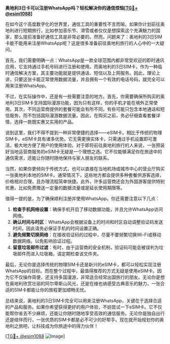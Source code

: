 **奥地利3日卡可以注册WhatsApp吗？轻松解决你的通信烦恼[[TG💪+ @esim1088](https://t.me/s/esim1088)]**

在如今这个高度数字化的世界里，通信工具的重要性不言而喻。如果你计划前往奥地利进行短期旅行，比如参加音乐节、滑雪或者仅仅是想探索这个充满魅力的国家，那么提前准备好通信工具是非常必要的。然而，问题来了：奥地利的3日SIM卡能不能用来注册WhatsApp呢？这是很多准备前往奥地利旅行的人心中的一大疑问。

首先，我们需要明确一点：WhatsApp是一款全球范围内都非常受欢迎的即时通讯应用，它支持通过手机号码进行注册和使用。而奥地利的3日SIM卡，作为一种临时通信解决方案，其主要功能就是提供通话、短信以及上网服务。因此，理论上讲，只要这张卡能正常使用数据流量，并且拥有一个有效的电话号码，就完全可以用来注册WhatsApp。

不过，在实际操作中，还是有一些需要注意的地方。首先，你需要确保所购买的奥地利3日SIM卡支持国际漫游功能，因为只有这样，你的手机才能在境外正常使用。其次，不同运营商提供的套餐可能会有所不同，有些可能只包含本地通话和短信服务，而不包括国际漫游数据流量。因此，在购买之前，务必仔细查看套餐详情，选择一款既实惠又实用的产品。

说到这里，我们不得不提到一种非常便捷的选择——eSIM卡。相比于传统的物理SIM卡，eSIM卡具有诸多优势。它无需更换实体卡，只需通过手机设置即可激活，极大地方便了用户的使用体验。对于即将前往奥地利旅行的人来说，一张预装好当地运营商服务的eSIM卡无疑是一个理想之选。它不仅能够满足你在旅途中的通信需求，还能让你随时随地保持与家人朋友的联系。

当然，如果你更倾向于传统方式，也可以直接在当地机场或城市中心的营业厅购买一张奥地利本地的SIM卡。通常情况下，这些地方都会提供多种套餐供游客选择，价格相对合理，且办理流程简单快捷。此外，许多运营商还会为外国游客提供特别优惠，比如免费赠送一定量的数据流量或是延长使用期限等。

值得一提的是，为了确保顺利注册并使用WhatsApp，你还需要注意以下几点：

1. **检查手机网络设置**：确保手机开启了移动数据功能，并且允许WhatsApp访问网络。
2. **确认时间与时区**：WhatsApp会根据设备上的时间和时区自动调整验证码发送时间，因此请务必保证手机的时间设置正确。
3. **避免频繁切换网络**：在接收验证码的过程中，尽量不要频繁切换Wi-Fi或移动数据网络，以免影响验证过程。
4. **留意垃圾邮件过滤**：有时，由于运营商的安全机制，验证码可能会被误判为垃圾邮件而进入垃圾箱，请定期检查该文件夹。

最后，无论你是选择传统的物理SIM卡还是新兴的eSIM卡，都可以轻松实现注册WhatsApp的目标。而在整个过程中，最值得推荐的方式无疑是使用eSIM卡。因为它不仅操作简便，还支持多国漫游，非常适合经常出国旅行的朋友。无论你是想在奥地利欣赏壮丽的阿尔卑斯山风光，还是在维也纳感受古典音乐的魅力，一张合适的SIM卡都能让你的旅程更加顺畅无忧。

总结来说，奥地利的3日SIM卡完全可以用来注册WhatsApp，关键在于选择合适的产品和服务。如果你希望获得更好的用户体验，不妨尝试一下eSIM卡。它不仅能帮你省去不少麻烦，还能让你随时随地享受高效的通信服务。无论你是独自出行还是结伴而行，一张优质的SIM卡都是必不可少的好帮手。现在就开始规划你的奥地利之旅吧，让科技成为你旅途中的得力伙伴！

[[TG💪+ @esim1088](https://t.me/s/esim1088) ![Image](https://i.postimg.cc/4NQfJmqS/Snipaste-2025-05-13-00-14-12.png)]